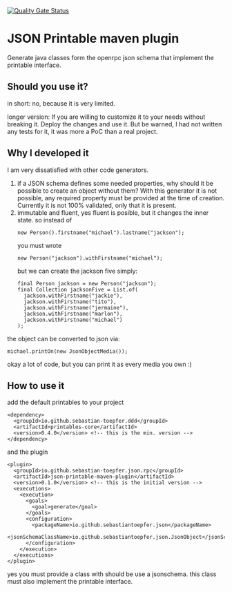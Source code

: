 [![Quality Gate Status](https://sonarcloud.io/api/project_badges/measure?project=sebastian-toepfer_json-printable-maven-plugin&metric=alert_status)](https://sonarcloud.io/summary/new_code?id=sebastian-toepfer_json-printable-maven-plugin)

# JSON Printable maven plugin
Generate java classes form the openrpc json schema that implement the printable interface.

## Should you use it?
in short: no, because it is very limited.

longer version: If you are willing to customize it to your needs without breaking it. Deploy the changes and use it. But be warned, I had not written any tests for it, it was more a PoC than a real project.

## Why I developed it
I am very dissatisfied with other code generators.
1. if a JSON schema defines some needed properties, why should it be possible to create an object without them? With this generator it is not possible, any required property must be provided at the time of creation. Currently it is not 100% validated, only that it is present.
2. immutable and fluent, yes fluent is posible, but it changes the inner state.
   so instead of
   ```
   new Person().firstname("michael").lastname("jackson");
   ```
   you must wrote
   ```
   new Person("jackson").withFirstname("michael");
   ```
    but we can create the jackson five simply:
   ```
   final Person jackson = new Person("jackson");
   final Collection jacksonFive = List.of(
     jackson.withFirstname("jackie"),
     jackson.withFirstname("tito"),
     jackson.withFirstname("jermaine"),
     jackson.withFirstname("marlon"),
     jackson.withFirstname("michael")
   );
   ```
the object can be converted to json via:
   ```
   michael.printOn(new JsonObjectMedia());
   ```
   okay a lot of code, but you can print it as every media you own :)

## How to use it
add the default printables to your project
```
<dependency>
  <groupId>io.github.sebastian-toepfer.ddd</groupId>
  <artifactId>printables-core</artifactId>
  <version>0.4.0</version> <!-- this is the min. version -->
</dependency>
```
and the plugin
```
<plugin>
  <groupId>io.github.sebastian-toepfer.json.rpc</groupId>
  <artifactId>json-printable-maven-plugin</artifactId>
  <version>0.1.0</version> <!-- this is the initial version -->
  <executions>
    <execution>
      <goals>
        <goal>generate</goal>
      </goals>
      <configuration>
        <packageName>io.github.sebastiantoepfer.json</packageName>
        <jsonSchemaClassName>io.github.sebastiantoepfer.json.JsonObject</jsonSchemaClassName>
      </configuration>
    </execution>
  </executions>
</plugin>
```
yes you must provide a class with should be use a jsonschema. this class must also implement the printable interface.
